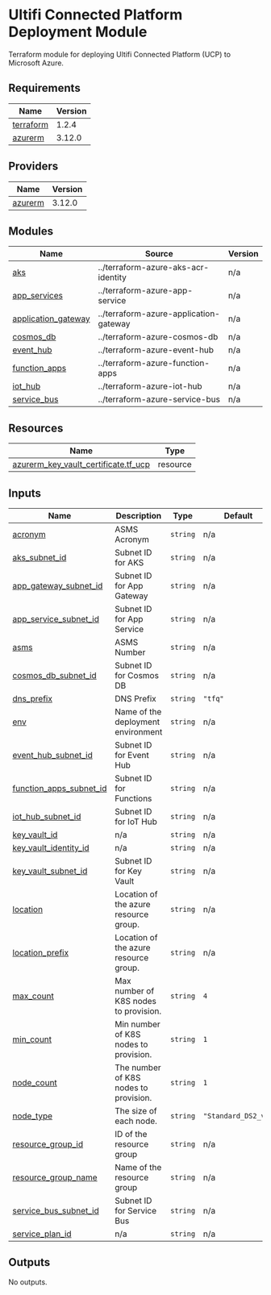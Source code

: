 # Ultifi Connected Platform Deployment Module
Terraform module for deploying Ultifi Connected Platform (UCP) to Microsoft Azure.

<!-- BEGIN_TF_DOCS -->
## Requirements

| Name | Version |
|------|---------|
| <a name="requirement_terraform"></a> [terraform](#requirement\_terraform) | 1.2.4 |
| <a name="requirement_azurerm"></a> [azurerm](#requirement\_azurerm) | 3.12.0 |

## Providers

| Name | Version |
|------|---------|
| <a name="provider_azurerm"></a> [azurerm](#provider\_azurerm) | 3.12.0 |

## Modules

| Name | Source | Version |
|------|--------|---------|
| <a name="module_aks"></a> [aks](#module\_aks) | ../terraform-azure-aks-acr-identity | n/a |
| <a name="module_app_services"></a> [app\_services](#module\_app\_services) | ../terraform-azure-app-service | n/a |
| <a name="module_application_gateway"></a> [application\_gateway](#module\_application\_gateway) | ../terraform-azure-application-gateway | n/a |
| <a name="module_cosmos_db"></a> [cosmos\_db](#module\_cosmos\_db) | ../terraform-azure-cosmos-db | n/a |
| <a name="module_event_hub"></a> [event\_hub](#module\_event\_hub) | ../terraform-azure-event-hub | n/a |
| <a name="module_function_apps"></a> [function\_apps](#module\_function\_apps) | ../terraform-azure-function-apps | n/a |
| <a name="module_iot_hub"></a> [iot\_hub](#module\_iot\_hub) | ../terraform-azure-iot-hub | n/a |
| <a name="module_service_bus"></a> [service\_bus](#module\_service\_bus) | ../terraform-azure-service-bus | n/a |

## Resources

| Name | Type |
|------|------|
| [azurerm_key_vault_certificate.tf_ucp](https://registry.terraform.io/providers/hashicorp/azurerm/3.12.0/docs/resources/key_vault_certificate) | resource |

## Inputs

| Name | Description | Type | Default | Required |
|------|-------------|------|---------|:--------:|
| <a name="input_acronym"></a> [acronym](#input\_acronym) | ASMS Acronym | `string` | n/a | yes |
| <a name="input_aks_subnet_id"></a> [aks\_subnet\_id](#input\_aks\_subnet\_id) | Subnet ID for AKS | `string` | n/a | yes |
| <a name="input_app_gateway_subnet_id"></a> [app\_gateway\_subnet\_id](#input\_app\_gateway\_subnet\_id) | Subnet ID for App Gateway | `string` | n/a | yes |
| <a name="input_app_service_subnet_id"></a> [app\_service\_subnet\_id](#input\_app\_service\_subnet\_id) | Subnet ID for App Service | `string` | n/a | yes |
| <a name="input_asms"></a> [asms](#input\_asms) | ASMS Number | `string` | n/a | yes |
| <a name="input_cosmos_db_subnet_id"></a> [cosmos\_db\_subnet\_id](#input\_cosmos\_db\_subnet\_id) | Subnet ID for Cosmos DB | `string` | n/a | yes |
| <a name="input_dns_prefix"></a> [dns\_prefix](#input\_dns\_prefix) | DNS Prefix | `string` | `"tfq"` | no |
| <a name="input_env"></a> [env](#input\_env) | Name of the deployment environment | `string` | n/a | yes |
| <a name="input_event_hub_subnet_id"></a> [event\_hub\_subnet\_id](#input\_event\_hub\_subnet\_id) | Subnet ID for Event Hub | `string` | n/a | yes |
| <a name="input_function_apps_subnet_id"></a> [function\_apps\_subnet\_id](#input\_function\_apps\_subnet\_id) | Subnet ID for Functions | `string` | n/a | yes |
| <a name="input_iot_hub_subnet_id"></a> [iot\_hub\_subnet\_id](#input\_iot\_hub\_subnet\_id) | Subnet ID for IoT Hub | `string` | n/a | yes |
| <a name="input_key_vault_id"></a> [key\_vault\_id](#input\_key\_vault\_id) | n/a | `string` | n/a | yes |
| <a name="input_key_vault_identity_id"></a> [key\_vault\_identity\_id](#input\_key\_vault\_identity\_id) | n/a | `string` | n/a | yes |
| <a name="input_key_vault_subnet_id"></a> [key\_vault\_subnet\_id](#input\_key\_vault\_subnet\_id) | Subnet ID for Key Vault | `string` | n/a | yes |
| <a name="input_location"></a> [location](#input\_location) | Location of the azure resource group. | `string` | n/a | yes |
| <a name="input_location_prefix"></a> [location\_prefix](#input\_location\_prefix) | Location of the azure resource group. | `string` | n/a | yes |
| <a name="input_max_count"></a> [max\_count](#input\_max\_count) | Max number of K8S nodes to provision. | `string` | `4` | no |
| <a name="input_min_count"></a> [min\_count](#input\_min\_count) | Min number of K8S nodes to provision. | `string` | `1` | no |
| <a name="input_node_count"></a> [node\_count](#input\_node\_count) | The number of K8S nodes to provision. | `string` | `1` | no |
| <a name="input_node_type"></a> [node\_type](#input\_node\_type) | The size of each node. | `string` | `"Standard_DS2_v2"` | no |
| <a name="input_resource_group_id"></a> [resource\_group\_id](#input\_resource\_group\_id) | ID of the resource group | `string` | n/a | yes |
| <a name="input_resource_group_name"></a> [resource\_group\_name](#input\_resource\_group\_name) | Name of the resource group | `string` | n/a | yes |
| <a name="input_service_bus_subnet_id"></a> [service\_bus\_subnet\_id](#input\_service\_bus\_subnet\_id) | Subnet ID for Service Bus | `string` | n/a | yes |
| <a name="input_service_plan_id"></a> [service\_plan\_id](#input\_service\_plan\_id) | n/a | `string` | n/a | yes |

## Outputs

No outputs.
<!-- END_TF_DOCS -->
